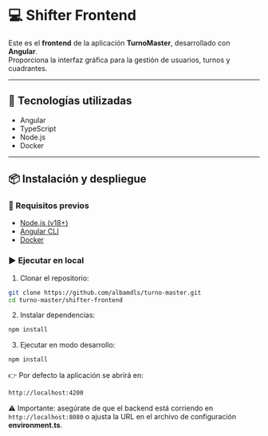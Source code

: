 # 💻 Shifter Frontend

Este es el **frontend** de la aplicación **TurnoMaster**, desarrollado con **Angular**.  
Proporciona la interfaz gráfica para la gestión de usuarios, turnos y cuadrantes.

---

## 🚀 Tecnologías utilizadas
- Angular
- TypeScript
- Node.js
- Docker

---

## 📦 Instalación y despliegue

### 🔧 Requisitos previos
- [Node.js (v18+)](https://nodejs.org/)
- [Angular CLI](https://angular.io/cli)
- [Docker](https://www.docker.com/)

### ▶️ Ejecutar en local

1. Clonar el repositorio:
 ```bash
 git clone https://github.com/albamdls/turno-master.git
 cd turno-master/shifter-frontend
 ```
   
2. Instalar dependencias:
```bash
npm install
```

3. Ejecutar en modo desarrollo:
```bash
npm install
```

👉 Por defecto la aplicación se abrirá en:

```bash
http://localhost:4200
```

⚠️ Importante: asegúrate de que el backend está corriendo en ```http://localhost:8080``` o ajusta la URL en el archivo de configuración **environment.ts**.

